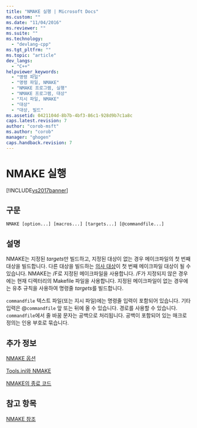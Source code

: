 ```yaml
---
title: "NMAKE 실행 | Microsoft Docs"
ms.custom: ""
ms.date: "11/04/2016"
ms.reviewer: ""
ms.suite: ""
ms.technology: 
  - "devlang-cpp"
ms.tgt_pltfrm: ""
ms.topic: "article"
dev_langs: 
  - "C++"
helpviewer_keywords: 
  - "명령 파일"
  - "명령 파일, NMAKE"
  - "NMAKE 프로그램, 실행"
  - "NMAKE 프로그램, 대상"
  - "지시 파일, NMAKE"
  - "대상"
  - "대상, 빌드"
ms.assetid: 0421104d-8b7b-4bf3-86c1-928d9b7c1a8c
caps.latest.revision: 7
author: "corob-msft"
ms.author: "corob"
manager: "ghogen"
caps.handback.revision: 7
---
```

# NMAKE 실행
[!INCLUDE[vs2017banner](../assembler/inline/includes/vs2017banner.md)]

## 구문  
  
```  
NMAKE [option...] [macros...] [targets...] [@commandfile...]  
```  
  
## 설명  
 NMAKE는 지정된 *targets*만 빌드하고, 지정된 대상이 없는 경우 메이크파일의 첫 번째 대상을 빌드합니다.  다른 대상을 빌드하는 [의사 대상](../build/pseudotargets.md)이 첫 번째 메이크파일 대상이 될 수 있습니다.  NMAKE는 \/F로 지정된 메이크파일을 사용합니다. \/F가 지정되지 않은 경우에는 현재 디렉터리의 Makefile 파일을 사용합니다.  지정된 메이크파일이 없는 경우에는 유추 규칙을 사용하여 명령줄 *targets*를 빌드합니다.  
  
 `commandfile` 텍스트 파일\(또는 지시 파일\)에는 명령줄 입력이 포함되어 있습니다.  기타 입력은 @`commandfile` 앞 또는 뒤에 올 수 있습니다.  경로를 사용할 수 있습니다.  `commandfile`에서 줄 바꿈 문자는 공백으로 처리됩니다.  공백이 포함되어 있는 매크로 정의는 인용 부호로 묶습니다.  
  
## 추가 정보  
 [NMAKE 옵션](../build/nmake-options.md)  
  
 [Tools.ini와 NMAKE](../build/tools-ini-and-nmake.md)  
  
 [NMAKE의 종료 코드](../build/exit-codes-from-nmake.md)  
  
## 참고 항목  
 [NMAKE 참조](../build/nmake-reference.md)